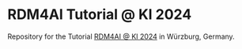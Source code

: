 # RDM4AI Tutorial @ KI 2024
Repository for the Tutorial [RDM4AI @ KI 2024](https://sites.google.com/view/rdm4ai-2024/) in Würzburg, Germany.
